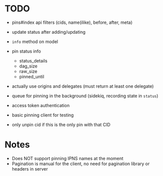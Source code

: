 # TODO

- pins#index api filters (cids, name(ilike), before, after, meta)

- update status after adding/updating

- `info` method on model
- pin status info
  - status_details
  - dag_size
  - raw_size
  - pinned_until

- actually use origins and delegates (must return at least one delegate)

- queue for pinning in the background (sidekiq, recording state in `status`)

- access token authentication

- basic pinning client for testing

- only unpin cid if this is the only pin with that CID

# Notes

- Does NOT support pinning IPNS names at the moment
- Pagination is manual for the client, no need for pagination library or headers in server
